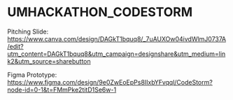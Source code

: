 # UMHACKATHON_CODESTORM

Pitching Slide:
https://www.canva.com/design/DAGkT1bquq8/_7uAUXOw04ivdWlmJ0737A/edit?utm_content=DAGkT1bquq8&utm_campaign=designshare&utm_medium=link2&utm_source=sharebutton

Figma Prototype:
https://www.figma.com/design/9e0ZwEoEpPs8IIxbYFvqql/CodeStorm?node-id=0-1&t=FMmPke2titD1Se6w-1
